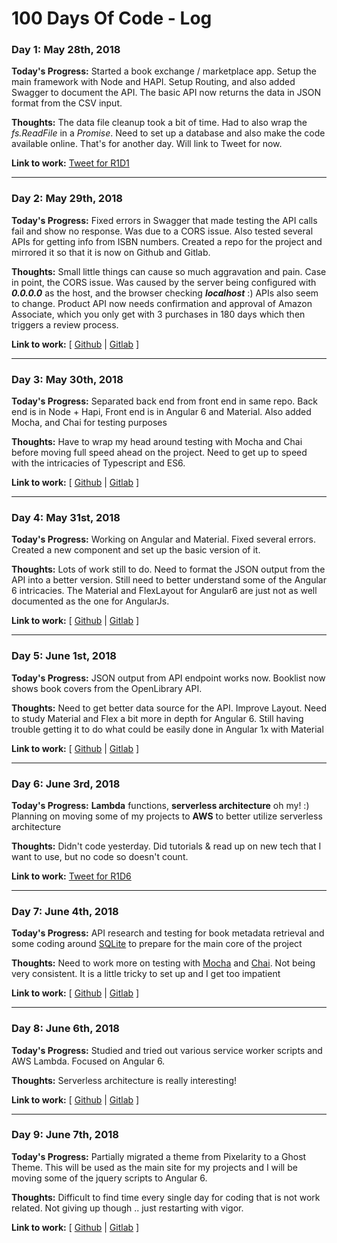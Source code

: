 # 100 Days Of Code - Log

### Day 1: May 28th, 2018
**Today's Progress:** Started a book exchange / marketplace app. Setup the main framework with Node and HAPI. Setup Routing, and also added Swagger to document the API.  The basic API now returns the data in JSON format from the CSV input.

**Thoughts:**
The data file cleanup took a bit of time. Had to also wrap the _fs.ReadFile_ in a _Promise_. Need to set up a database and also make the code available online. That's for another day. Will link to Tweet for now.

**Link to work:** [Tweet for R1D1](http://bit.ly/2xm5qiG)

---
### Day 2: May 29th, 2018
**Today's Progress:** Fixed errors in Swagger that made testing the API calls fail and show no response. Was due to a CORS issue. Also tested several APIs for getting info from ISBN numbers. Created a repo for the project and mirrored it so that it is now on Github and Gitlab.

**Thoughts:** Small little things can cause so much aggravation and pain. Case in point, the CORS issue. Was caused by the server being configured with **_0.0.0.0_** as the host, and the browser checking **_localhost_** :) APIs also seem to change. Product API now needs confirmation and approval of Amazon Associate, which you only get with 3 purchases in 180 days which then triggers a review process.

**Link to work:** [ [Github](http://bit.ly/2snBVYg) | [Gitlab](http://bit.ly/2H4F3NQ) ]

---
### Day 3: May 30th, 2018
**Today's Progress:** Separated back end from front end in same repo. Back end is in Node + Hapi, Front end is in Angular 6 and Material. Also added Mocha, and Chai for testing purposes

**Thoughts:** Have to wrap my head around testing with Mocha and Chai before moving full speed ahead on the project. Need to get up to speed with the intricacies of Typescript and ES6.

**Link to work:** [ [Github](http://bit.ly/2snBVYg) | [Gitlab](http://bit.ly/2H4F3NQ) ]

---
### Day 4: May 31st, 2018
**Today's Progress:** Working on Angular and Material. Fixed several errors. Created a new component and set up the basic version of it.

**Thoughts:** Lots of work still to do. Need to format the JSON output from the API into a better version. Still need to better understand some of the Angular 6 intricacies. The Material and FlexLayout for Angular6 are just not as well documented as the one for AngularJs.

**Link to work:** [ [Github](http://bit.ly/2snBVYg) | [Gitlab](http://bit.ly/2H4F3NQ) ]

---
### Day 5: June 1st, 2018
**Today's Progress:** JSON output from API endpoint works now.
Booklist now shows book covers from the OpenLibrary API.

**Thoughts:** Need to get better data source for the API. Improve Layout. Need to study Material and Flex a bit more in depth for Angular 6. Still having trouble getting it to do what could be easily done in Angular 1x with Material

**Link to work:** [ [Github](http://bit.ly/2snBVYg) | [Gitlab](http://bit.ly/2H4F3NQ) ]

---
### Day 6: June 3rd, 2018
**Today's Progress:** **Lambda** functions, **serverless architecture** oh my! :) Planning on moving some of my projects to **AWS** to better utilize serverless architecture

**Thoughts:** Didn't code yesterday. Did tutorials & read up on new tech that I want to use, but no code so doesn't count. 

**Link to work:** [Tweet for R1D6](http://bit.ly/2JqnJbl)

---
### Day 7: June 4th, 2018
**Today's Progress:** API research and testing for book metadata retrieval and some coding around [SQLite](http://bit.ly/2sCFnhy) to prepare for the main core of the project

**Thoughts:** Need to work more on testing with [Mocha](http://bit.ly/2HlFwLK) and [Chai](http://bit.ly/2sBuZXw). Not being very consistent. It is a little tricky to set up and I get too impatient

**Link to work:** [ [Github](http://bit.ly/2snBVYg) | [Gitlab](http://bit.ly/2H4F3NQ) ]

---
### Day 8: June 6th, 2018
**Today's Progress:** Studied and tried out various service worker scripts and AWS Lambda. Focused on Angular 6.

**Thoughts:** Serverless architecture is really interesting!

**Link to work:** [ [Github](http://bit.ly/2snBVYg) | [Gitlab](http://bit.ly/2H4F3NQ) ]

---
### Day 9: June 7th, 2018
**Today's Progress:** Partially migrated a theme from Pixelarity to a Ghost Theme. This will be used as the main site for my projects and I will be moving some of the jquery scripts to Angular 6.

**Thoughts:** Difficult to find time every single day for coding that is not work related. Not giving up though .. just restarting with vigor.

**Link to work:** [ [Github](http://bit.ly/2snBVYg) | [Gitlab](http://bit.ly/2H4F3NQ) ]